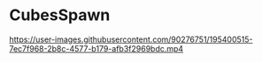 # CubesSpawn
 



https://user-images.githubusercontent.com/90276751/195400515-7ec7f968-2b8c-4577-b179-afb3f2969bdc.mp4


